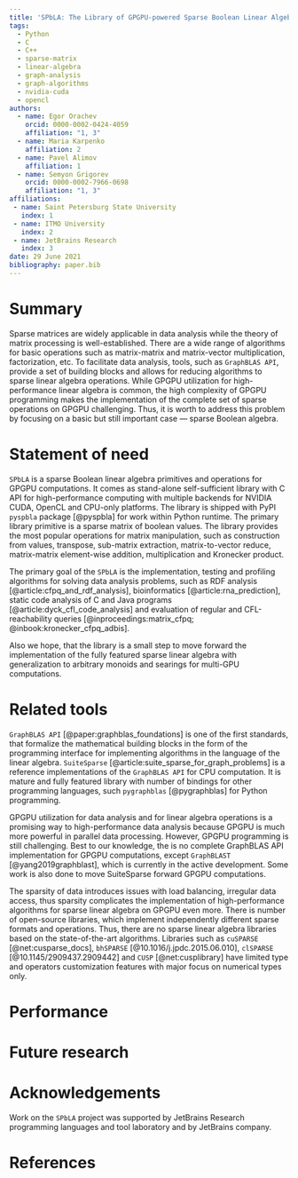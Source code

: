 ```yaml
---
title: 'SPbLA: The Library of GPGPU-powered Sparse Boolean Linear Algebra Operations'
tags:
  - Python
  - C
  - C++
  - sparse-matrix
  - linear-algebra
  - graph-analysis
  - graph-algorithms
  - nvidia-cuda
  - opencl
authors:
  - name: Egor Orachev
    orcid: 0000-0002-0424-4059
    affiliation: "1, 3"
  - name: Maria Karpenko
    affiliation: 2
  - name: Pavel Alimov
    affiliation: 1
  - name: Semyon Grigorev
    orcid: 0000-0002-7966-0698
    affiliation: "1, 3"    
affiliations:
 - name: Saint Petersburg State University
   index: 1
 - name: ITMO University
   index: 2
 - name: JetBrains Research
   index: 3
date: 29 June 2021
bibliography: paper.bib
---
```


# Summary

Sparse matrices are widely applicable in data analysis while the theory of 
matrix processing is well-established. There are a wide range of algorithms for 
basic operations such as matrix-matrix and matrix-vector multiplication, 
factorization, etc. To facilitate data analysis, tools, such as `GraphBLAS API`, 
provide a set of building blocks and allows for reducing algorithms to sparse
linear algebra operations. While GPGPU utilization for high-performance linear 
algebra is common, the high complexity of GPGPU programming makes the implementation 
of the complete set of sparse operations on GPGPU challenging. Thus, it is worth
to address this problem by focusing on a basic but still important case — sparse Boolean algebra.

# Statement of need

`SPbLA` is a sparse Boolean linear algebra primitives and operations
for GPGPU computations. It comes as stand-alone self-sufficient 
library with C API for high-performance computing with multiple backends
for NVIDIA CUDA, OpenCL and CPU-only platforms. The library is shipped
with PyPI `pyspbla` package [@pyspbla] for work within Python runtime. 
The primary library primitive is a sparse matrix of boolean values. The library 
provides the most popular operations for matrix manipulation, such as 
construction from values, transpose, sub-matrix extraction, matrix-to-vector 
reduce, matrix-matrix element-wise addition, multiplication and Kronecker product.  

The primary goal of the `SPbLA` is the implementation, testing and profiling
algorithms for solving data analysis problems, such as RDF analysis [@article:cfpq_and_rdf_analysis], 
bioinformatics [@article:rna_prediction], static code analysis of C and 
Java programs [@article:dyck_cfl_code_analysis] and evaluation of regular and 
CFL-reachability queries [@inproceedings:matrix_cfpq; @inbook:kronecker_cfpq_adbis]. 

Also we hope, that the library is a small step to move forward the implementation of 
the fully featured sparse linear algebra with generalization to arbitrary
monoids and searings for multi-GPU computations.

# Related tools

`GraphBLAS API` [@paper:graphblas_foundations] is one of the first standards, that
formalize the mathematical building blocks in the form of the programming interface
for implementing algorithms in the language of the linear algebra. 
`SuiteSparse` [@article:suite_sparse_for_graph_problems] is a reference implementations
of the `GraphBLAS API` for CPU computation. It is mature and fully featured library
with number of bindings for other programming languages, such `pygraphblas` [@pygraphblas] 
for Python programming.

GPGPU utilization for data analysis and for linear algebra operations is a promising 
way to high-performance data analysis because GPGPU is much more powerful in parallel
data processing. However, GPGPU programming is still challenging.
Best to our knowledge, the is no complete GraphBLAS API implementation for GPGPU
computations, except `GraphBLAST` [@yang2019graphblast], which is currently in the
active development. Some work is also done to move SuiteSparse forward GPGPU computations.

The sparsity of data introduces issues with load balancing, irregular data access, 
thus sparsity complicates the implementation of high-performance algorithms for 
sparse linear algebra on GPGPU even more. There is number of open-source libraries,
which implement independently different sparse formats and operations.
Thus, there are no sparse linear algebra libraries based on the state-of-the-art algorithms.
Libraries such as `cuSPARSE` [@net:cusparse_docs], `bhSPARSE` [@10.1016/j.jpdc.2015.06.010], 
`clSPARSE` [@10.1145/2909437.2909442] and `CUSP` [@net:cusplibrary] have limited type 
and operators customization features with major focus on numerical types only.

# Performance

# Future research

# Acknowledgements

Work on the `SPbLA` project was supported by JetBrains Research 
programming languages and tool laboratory and by JetBrains company.

# References
